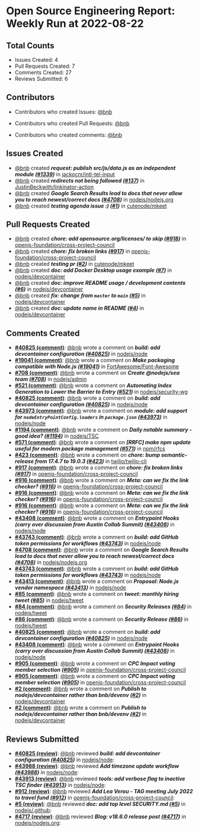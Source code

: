 # Open Source Engineering Report: Weekly Run at 2022-08-22

## Total Counts

* Issues Created: 4
* Pull Requests Created: 7
* Comments Created: 27
* Reviews Submitted: 6

## Contributors

* Contributors who created Issues: [@bnb](https://github.com/bnb)

* Contributors who created Pull Requests: [@bnb](https://github.com/bnb)

* Contributors who created comments: [@bnb](https://github.com/bnb)

## Issues Created

* [@bnb](https://github.com/bnb) created _**request: publish src/js/data.js as an independent module ([#1339](https://github.com/jackocnr/intl-tel-input/issues/1339))**_ in [jackocnr/intl-tel-input](https://github.com/jackocnr/intl-tel-input)
* [@bnb](https://github.com/bnb) created _**redirects not being followed ([#137](https://github.com/JustinBeckwith/linkinator-action/issues/137))**_ in [JustinBeckwith/linkinator-action](https://github.com/JustinBeckwith/linkinator-action)
* [@bnb](https://github.com/bnb) created _**Google Search Results lead to docs that never allow you to reach newest/correct docs ([#4708](https://github.com/nodejs/nodejs.org/issues/4708))**_ in [nodejs/nodejs.org](https://github.com/nodejs/nodejs.org)
* [@bnb](https://github.com/bnb) created _**testing agenda issue :) ([#1](https://github.com/cutenode/mkeet/issues/1))**_ in [cutenode/mkeet](https://github.com/cutenode/mkeet)

## Pull Requests Created

* [@bnb](https://github.com/bnb) created _**chore: add opensource.org/licenses/ to skip ([#918](https://github.com/openjs-foundation/cross-project-council/pull/918))**_ in [openjs-foundation/cross-project-council](https://github.com/openjs-foundation/cross-project-council)
* [@bnb](https://github.com/bnb) created _**chore: fix broken links ([#917](https://github.com/openjs-foundation/cross-project-council/pull/917))**_ in [openjs-foundation/cross-project-council](https://github.com/openjs-foundation/cross-project-council)
* [@bnb](https://github.com/bnb) created _**testing pr ([#2](https://github.com/cutenode/mkeet/pull/2))**_ in [cutenode/mkeet](https://github.com/cutenode/mkeet)
* [@bnb](https://github.com/bnb) created _**doc: add Docker Desktop usage example ([#7](https://github.com/nodejs/devcontainer/pull/7))**_ in [nodejs/devcontainer](https://github.com/nodejs/devcontainer)
* [@bnb](https://github.com/bnb) created _**doc: improve README usage / development contents ([#6](https://github.com/nodejs/devcontainer/pull/6))**_ in [nodejs/devcontainer](https://github.com/nodejs/devcontainer)
* [@bnb](https://github.com/bnb) created _**fix: change from `master` to `main` ([#5](https://github.com/nodejs/devcontainer/pull/5))**_ in [nodejs/devcontainer](https://github.com/nodejs/devcontainer)
* [@bnb](https://github.com/bnb) created _**doc: update name in README ([#4](https://github.com/nodejs/devcontainer/pull/4))**_ in [nodejs/devcontainer](https://github.com/nodejs/devcontainer)

## Comments Created

* **[#40825 (comment)](https://github.com/nodejs/node/pull/40825#issuecomment-1198640044)**: [@bnb](https://github.com/bnb) wrote a comment on _**build: add devcontainer configuration ([#40825](https://github.com/nodejs/node/pull/40825))**_ in [nodejs/node](https://github.com/nodejs/node)
* **[#19041 (comment)](https://github.com/FortAwesome/Font-Awesome/pull/19041#issuecomment-1198636299)**: [@bnb](https://github.com/bnb) wrote a comment on _**Make packaging compatible with Node.js ([#19041](https://github.com/FortAwesome/Font-Awesome/pull/19041))**_ in [FortAwesome/Font-Awesome](https://github.com/FortAwesome/Font-Awesome)
* **[#708 (comment)](https://github.com/nodejs/admin/issues/708#issuecomment-1198627050)**: [@bnb](https://github.com/bnb) wrote a comment on _**Create @nodejs/sea team ([#708](https://github.com/nodejs/admin/issues/708))**_ in [nodejs/admin](https://github.com/nodejs/admin)
* **[#521 (comment)](https://github.com/nodejs/security-wg/issues/521#issuecomment-1198625007)**: [@bnb](https://github.com/bnb) wrote a comment on _**Automating Index Generation to Lower the Barrier to Entry  ([#521](https://github.com/nodejs/security-wg/issues/521))**_ in [nodejs/security-wg](https://github.com/nodejs/security-wg)
* **[#40825 (comment)](https://github.com/nodejs/node/pull/40825#issuecomment-1198373693)**: [@bnb](https://github.com/bnb) wrote a comment on _**build: add devcontainer configuration ([#40825](https://github.com/nodejs/node/pull/40825))**_ in [nodejs/node](https://github.com/nodejs/node)
* **[#43973 (comment)](https://github.com/nodejs/node/pull/43973#issuecomment-1198341545)**: [@bnb](https://github.com/bnb) wrote a comment on _**module: add support for `nodeEntryPointConfig.loaders` in `package.json` ([#43973](https://github.com/nodejs/node/pull/43973))**_ in [nodejs/node](https://github.com/nodejs/node)
* **[#1194 (comment)](https://github.com/nodejs/TSC/issues/1194#issuecomment-1191911679)**: [@bnb](https://github.com/bnb) wrote a comment on _**Daily notable summary - good idea? ([#1194](https://github.com/nodejs/TSC/issues/1194))**_ in [nodejs/TSC](https://github.com/nodejs/TSC)
* **[#571 (comment)](https://github.com/npm/rfcs/issues/571#issuecomment-1191910309)**: [@bnb](https://github.com/bnb) wrote a comment on _**[RRFC] make npm update useful for modern package management ([#571](https://github.com/npm/rfcs/issues/571))**_ in [npm/rfcs](https://github.com/npm/rfcs)
* **[#423 (comment)](https://github.com/twilio/twilio-cli/pull/423#issuecomment-1190429434)**: [@bnb](https://github.com/bnb) wrote a comment on _**chore: bump semantic-release from 17.4.7 to 19.0.3 ([#423](https://github.com/twilio/twilio-cli/pull/423))**_ in [twilio/twilio-cli](https://github.com/twilio/twilio-cli)
* **[#917 (comment)](https://github.com/openjs-foundation/cross-project-council/pull/917#issuecomment-1189435535)**: [@bnb](https://github.com/bnb) wrote a comment on _**chore: fix broken links ([#917](https://github.com/openjs-foundation/cross-project-council/pull/917))**_ in [openjs-foundation/cross-project-council](https://github.com/openjs-foundation/cross-project-council)
* **[#916 (comment)](https://github.com/openjs-foundation/cross-project-council/issues/916#issuecomment-1189420667)**: [@bnb](https://github.com/bnb) wrote a comment on _**Meta: can we fix the link checker? ([#916](https://github.com/openjs-foundation/cross-project-council/issues/916))**_ in [openjs-foundation/cross-project-council](https://github.com/openjs-foundation/cross-project-council)
* **[#916 (comment)](https://github.com/openjs-foundation/cross-project-council/issues/916#issuecomment-1189417907)**: [@bnb](https://github.com/bnb) wrote a comment on _**Meta: can we fix the link checker? ([#916](https://github.com/openjs-foundation/cross-project-council/issues/916))**_ in [openjs-foundation/cross-project-council](https://github.com/openjs-foundation/cross-project-council)
* **[#916 (comment)](https://github.com/openjs-foundation/cross-project-council/issues/916#issuecomment-1189397369)**: [@bnb](https://github.com/bnb) wrote a comment on _**Meta: can we fix the link checker? ([#916](https://github.com/openjs-foundation/cross-project-council/issues/916))**_ in [openjs-foundation/cross-project-council](https://github.com/openjs-foundation/cross-project-council)
* **[#43408 (comment)](https://github.com/nodejs/node/issues/43408#issuecomment-1183584114)**: [@bnb](https://github.com/bnb) wrote a comment on _**Entrypoint Hooks (carry over discussion from Austin Collab Summit) ([#43408](https://github.com/nodejs/node/issues/43408))**_ in [nodejs/node](https://github.com/nodejs/node)
* **[#43743 (comment)](https://github.com/nodejs/node/pull/43743#issuecomment-1182536729)**: [@bnb](https://github.com/bnb) wrote a comment on _**build: add GitHub token permissions for workflows ([#43743](https://github.com/nodejs/node/pull/43743))**_ in [nodejs/node](https://github.com/nodejs/node)
* **[#4708 (comment)](https://github.com/nodejs/nodejs.org/issues/4708#issuecomment-1180898826)**: [@bnb](https://github.com/bnb) wrote a comment on _**Google Search Results lead to docs that never allow you to reach newest/correct docs ([#4708](https://github.com/nodejs/nodejs.org/issues/4708))**_ in [nodejs/nodejs.org](https://github.com/nodejs/nodejs.org)
* **[#43743 (comment)](https://github.com/nodejs/node/pull/43743#issuecomment-1179876513)**: [@bnb](https://github.com/bnb) wrote a comment on _**build: add GitHub token permissions for workflows ([#43743](https://github.com/nodejs/node/pull/43743))**_ in [nodejs/node](https://github.com/nodejs/node)
* **[#43413 (comment)](https://github.com/nodejs/node/issues/43413#issuecomment-1179835587)**: [@bnb](https://github.com/bnb) wrote a comment on _**Proposal: Node.js vendor namespace ([#43413](https://github.com/nodejs/node/issues/43413))**_ in [nodejs/node](https://github.com/nodejs/node)
* **[#85 (comment)](https://github.com/nodejs/tweet/pull/85#issuecomment-1177839326)**: [@bnb](https://github.com/bnb) wrote a comment on _**tweet: monthly hiring tweet ([#85](https://github.com/nodejs/tweet/pull/85))**_ in [nodejs/tweet](https://github.com/nodejs/tweet)
* **[#84 (comment)](https://github.com/nodejs/tweet/issues/84#issuecomment-1177838413)**: [@bnb](https://github.com/bnb) wrote a comment on _**Security Releases ([#84](https://github.com/nodejs/tweet/issues/84))**_ in [nodejs/tweet](https://github.com/nodejs/tweet)
* **[#86 (comment)](https://github.com/nodejs/tweet/issues/86#issuecomment-1177838221)**: [@bnb](https://github.com/bnb) wrote a comment on _**Security Release ([#86](https://github.com/nodejs/tweet/issues/86))**_ in [nodejs/tweet](https://github.com/nodejs/tweet)
* **[#40825 (comment)](https://github.com/nodejs/node/pull/40825#issuecomment-1176783622)**: [@bnb](https://github.com/bnb) wrote a comment on _**build: add devcontainer configuration ([#40825](https://github.com/nodejs/node/pull/40825))**_ in [nodejs/node](https://github.com/nodejs/node)
* **[#43408 (comment)](https://github.com/nodejs/node/issues/43408#issuecomment-1176475095)**: [@bnb](https://github.com/bnb) wrote a comment on _**Entrypoint Hooks (carry over discussion from Austin Collab Summit) ([#43408](https://github.com/nodejs/node/issues/43408))**_ in [nodejs/node](https://github.com/nodejs/node)
* **[#905 (comment)](https://github.com/openjs-foundation/cross-project-council/issues/905#issuecomment-1175835691)**: [@bnb](https://github.com/bnb) wrote a comment on _**CPC Impact voting member selection ([#905](https://github.com/openjs-foundation/cross-project-council/issues/905))**_ in [openjs-foundation/cross-project-council](https://github.com/openjs-foundation/cross-project-council)
* **[#905 (comment)](https://github.com/openjs-foundation/cross-project-council/issues/905#issuecomment-1175682365)**: [@bnb](https://github.com/bnb) wrote a comment on _**CPC Impact voting member selection ([#905](https://github.com/openjs-foundation/cross-project-council/issues/905))**_ in [openjs-foundation/cross-project-council](https://github.com/openjs-foundation/cross-project-council)
* **[#2 (comment)](https://github.com/nodejs/devcontainer/issues/2#issuecomment-1175641850)**: [@bnb](https://github.com/bnb) wrote a comment on _**Publish to nodejs/devcontainer rather than bnb/devenv ([#2](https://github.com/nodejs/devcontainer/issues/2))**_ in [nodejs/devcontainer](https://github.com/nodejs/devcontainer)
* **[#2 (comment)](https://github.com/nodejs/devcontainer/issues/2#issuecomment-1175575565)**: [@bnb](https://github.com/bnb) wrote a comment on _**Publish to nodejs/devcontainer rather than bnb/devenv ([#2](https://github.com/nodejs/devcontainer/issues/2))**_ in [nodejs/devcontainer](https://github.com/nodejs/devcontainer)

## Reviews Submitted

* **[#40825 (review)](https://github.com/nodejs/node/pull/40825#pullrequestreview-1054411142)**: [@bnb](https://github.com/bnb) reviewed _**build: add devcontainer configuration ([#40825](https://github.com/nodejs/node/pull/40825))**_ in [nodejs/node](https://github.com/nodejs/node): 
* **[#43988 (review)](https://github.com/nodejs/node/pull/43988#pullrequestreview-1050248465)**: [@bnb](https://github.com/bnb) reviewed _**Add timezone update workflow ([#43988](https://github.com/nodejs/node/pull/43988))**_ in [nodejs/node](https://github.com/nodejs/node): 
* **[#43913 (review)](https://github.com/nodejs/node/pull/43913#pullrequestreview-1045309255)**: [@bnb](https://github.com/bnb) reviewed _**tools: add verbose flag to inactive TSC finder ([#43913](https://github.com/nodejs/node/pull/43913))**_ in [nodejs/node](https://github.com/nodejs/node): 
* **[#912 (review)](https://github.com/openjs-foundation/cross-project-council/pull/912#pullrequestreview-1043799614)**: [@bnb](https://github.com/bnb) reviewed _**Add Lea Verou - TAG meeting July 2022 to travel fund ([#912](https://github.com/openjs-foundation/cross-project-council/pull/912))**_ in [openjs-foundation/cross-project-council](https://github.com/openjs-foundation/cross-project-council): 
* **[#5 (review)](https://github.com/nodejs/.github/pull/5#pullrequestreview-1040563226)**: [@bnb](https://github.com/bnb) reviewed _**doc: add top level SECURITY.md ([#5](https://github.com/nodejs/.github/pull/5))**_ in [nodejs/.github](https://github.com/nodejs/.github): 
* **[#4717 (review)](https://github.com/nodejs/nodejs.org/pull/4717#pullrequestreview-1037980302)**: [@bnb](https://github.com/bnb) reviewed _**Blog: v18.6.0 release post ([#4717](https://github.com/nodejs/nodejs.org/pull/4717))**_ in [nodejs/nodejs.org](https://github.com/nodejs/nodejs.org): 